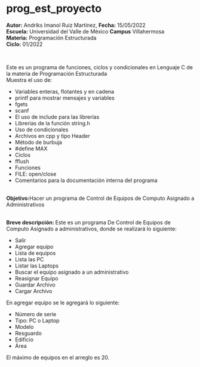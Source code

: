 # prog_est_proyecto
<p><b>Autor:</b> Andriks Imanol Ruiz Martínez, <b>Fecha:</b> 15/05/2022 <br>
  <b>Escuela:</b> Universidad del Valle de México <b>Campus</b> Villahermosa <br>
  <b>Materia:</b> Programación Estructurada <br>
  <b>Ciclo:</b> 01/2022</p>
<br>
<p>Este es un programa de funciones, ciclos y condicionales en Lenguaje C de la materia de Programación Estructurada<br>
Muestra el uso de:
  <ul>
    <li>Variables enteras, flotantes y en cadena</li>
    <li>printf para mostrar mensajes y variables</li>
    <li>fgets</li>
    <li>scanf</li>
    <li>El uso de include para las librerías</li>
    <li>Librerías de la función string.h</li>
    <li>Uso de condicionales</li>
    <li>Archivos en cpp y tipo Header</li>
    <li>Método de burbuja</li>
    <li>#define MAX</li>
    <li>Ciclos</li>
    <li>fflush</li>
    <li>Funciones</li>
    <li> FILE: open/close</li>
    <li>Comentarios para la documentación interna del programa</li>
    </ul>
    </p>
<br>
<b>Objetivo:</b>Hacer un programa de Control de Equipos de Computo Asignado a Administrativos
<br>
<br>
<p><b>Breve descripción: </b>
Este es un programa De Control de Equipos de Computo Asignado a administrativos, donde se realizará lo siguiente:
<ul>
  <li>Salir</li>
	<li>Agregar equipo</li>
	<li>Lista de equipos</li>
	<li>Lista las PC</li>
	<li>Listar las Laptops</li>
	<li>Buscar el equipo asignado a un administrativo</li>
	<li>Reasignar Equipo</li>
	<li>Guardar Archivo</li>
	<li>Cargar Archivo</li>
</ul>    
En agregar equipo se le agregará lo siguiente:
<ul>
	<li>Número de serie</li>
	<li>Tipo: PC o Laptop</li>
	<li>Modelo</li>
	<li>Resguardo</li>
	<li>Edificio</li>
	<li>Área</li>
</ul>    
El máximo de equipos en el arreglo es 20.
<br>
</p>
